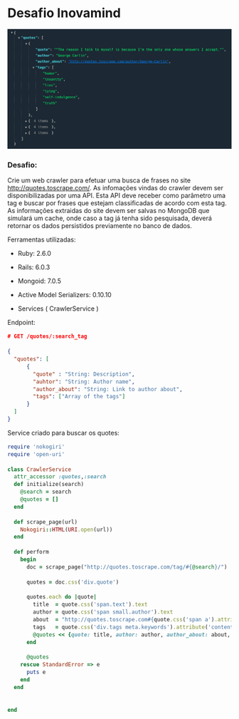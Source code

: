 # Desafio Inovamind

![Logo](screen.png)

### **Desafio:** 

Crie um web crawler para efetuar uma busca de frases no site http://quotes.toscrape.com/.
As infomações vindas do crawler devem ser disponibilizadas por uma API. Esta API deve receber como
parâmetro uma tag e buscar por frases que estejam classificadas de acordo com esta tag.
As informações extraidas do site devem ser salvas no MongoDB que simulará um cache, onde caso a tag já
tenha sido pesquisada, deverá retornar os dados persistidos previamente no banco de dados.

Ferramentas utilizadas:

* Ruby: 2.6.0

* Rails: 6.0.3

* Mongoid: 7.0.5

* Active Model Serializers: 0.10.10

* Services ( CrawlerService )


Endpoint:

```json
# GET /quotes/:search_tag

{ 
  "quotes": [
      {
        "quote" : "String: Description",
        "auhtor": "String: Author name",
        "author_about": "String: Link to author about",
        "tags": ["Array of the tags"]
      }
  ]
}
```

Service criado para buscar os quotes:

```ruby
require 'nokogiri'
require 'open-uri'

class CrawlerService
  attr_accessor :quotes,:search
  def initialize(search)
    @search = search
    @quotes = []
  end

  def scrape_page(url)
    Nokogiri::HTML(URI.open(url))
  end

  def perform
    begin
      doc = scrape_page("http://quotes.toscrape.com/tag/#{@search}/")

      quotes = doc.css('div.quote')

      quotes.each do |quote|
        title  = quote.css('span.text').text
        author = quote.css('span small.author').text
        about  = "http://quotes.toscrape.com#{quote.css('span a').attribute('href').value}"
        tags   = quote.css('div.tags meta.keywords').attribute('content').value.split(',')
        @quotes << {quote: title, author: author, author_about: about, tags: tags}
      end

      @quotes
    rescue StandardError => e
      puts e
    end
  end

  
end
```
